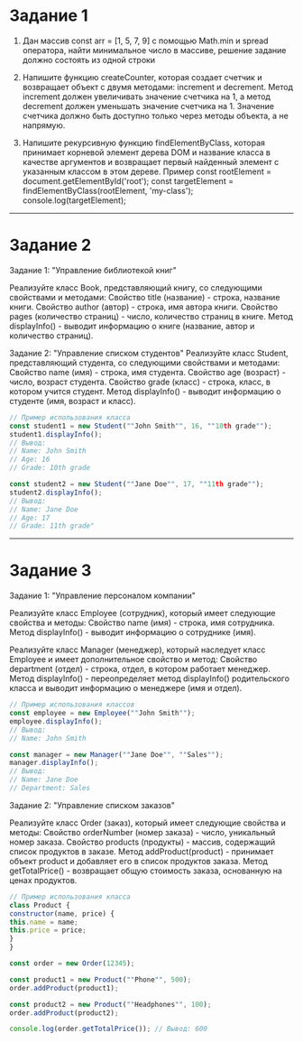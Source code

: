 # Задание 1 #

1. Дан массив const arr = [1, 5, 7, 9] с помощью Math.min и spread оператора, найти минимальное число в массиве, решение задание должно состоять из одной строки

2. Напишите функцию createCounter, которая создает счетчик и возвращает объект с двумя методами: increment и decrement. Метод increment должен увеличивать значение счетчика на 1, а метод decrement должен уменьшать значение счетчика на 1. Значение счетчика должно быть доступно только через методы объекта, а не напрямую.

3. Напишите рекурсивную функцию findElementByClass, которая принимает корневой элемент дерева DOM и название класса в качестве аргументов и возвращает первый найденный элемент с указанным классом в этом дереве.
Пример
const rootElement = document.getElementById('root');
const targetElement = findElementByClass(rootElement, 'my-class');
console.log(targetElement);

_________________________________________________________________________

# Задание 2 #

Задание 1: "Управление библиотекой книг"

Реализуйте класс Book, представляющий книгу, со следующими свойствами и методами:
Свойство title (название) - строка, название книги.
Свойство author (автор) - строка, имя автора книги.
Свойство pages (количество страниц) - число, количество страниц в книге.
Метод displayInfo() - выводит информацию о книге (название, автор и количество страниц).


Задание 2: "Управление списком студентов"
Реализуйте класс Student, представляющий студента, со следующими свойствами и методами:
Свойство name (имя) - строка, имя студента.
Свойство age (возраст) - число, возраст студента.
Свойство grade (класс) - строка, класс, в котором учится студент.
Метод displayInfo() - выводит информацию о студенте (имя, возраст и класс).

```javascript
// Пример использования класса
const student1 = new Student(""John Smith"", 16, ""10th grade"");
student1.displayInfo();
// Вывод:
// Name: John Smith
// Age: 16
// Grade: 10th grade

const student2 = new Student(""Jane Doe"", 17, ""11th grade"");
student2.displayInfo();
// Вывод:
// Name: Jane Doe
// Age: 17
// Grade: 11th grade"
```
_________________________________________________________________________

# Задание 3 #

Задание 1: "Управление персоналом компании"

Реализуйте класс Employee (сотрудник), который имеет следующие свойства и методы:
Свойство name (имя) - строка, имя сотрудника.
Метод displayInfo() - выводит информацию о сотруднике (имя).

Реализуйте класс Manager (менеджер), который наследует класс Employee и имеет дополнительное свойство и метод:
Свойство department (отдел) - строка, отдел, в котором работает менеджер.
Метод displayInfo() - переопределяет метод displayInfo() родительского класса и выводит информацию о менеджере (имя и отдел).

```javascript
// Пример использования классов
const employee = new Employee(""John Smith"");
employee.displayInfo();
// Вывод:
// Name: John Smith

const manager = new Manager(""Jane Doe"", ""Sales"");
manager.displayInfo();
// Вывод:
// Name: Jane Doe
// Department: Sales
```

Задание 2: "Управление списком заказов"

Реализуйте класс Order (заказ), который имеет следующие свойства и методы:
Свойство orderNumber (номер заказа) - число, уникальный номер заказа.
Свойство products (продукты) - массив, содержащий список продуктов в заказе.
Метод addProduct(product) - принимает объект product и добавляет его в список продуктов заказа.
Метод getTotalPrice() - возвращает общую стоимость заказа, основанную на ценах продуктов.

```javascript
// Пример использования класса
class Product {
constructor(name, price) {
this.name = name;
this.price = price;
}
}

const order = new Order(12345);

const product1 = new Product(""Phone"", 500);
order.addProduct(product1);

const product2 = new Product(""Headphones"", 100);
order.addProduct(product2);

console.log(order.getTotalPrice()); // Вывод: 600
```